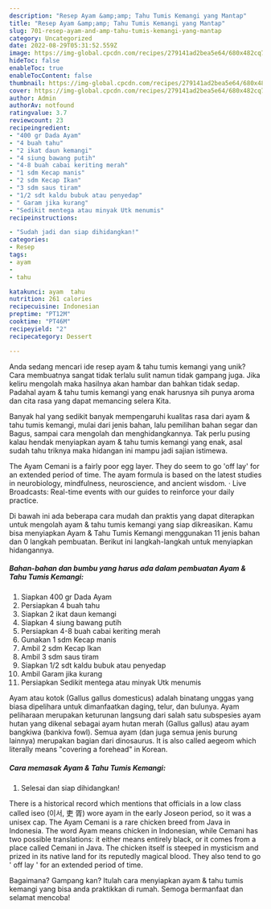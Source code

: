 ```yaml
---
description: "Resep Ayam &amp;amp; Tahu Tumis Kemangi yang Mantap"
title: "Resep Ayam &amp;amp; Tahu Tumis Kemangi yang Mantap"
slug: 701-resep-ayam-and-amp-tahu-tumis-kemangi-yang-mantap
category: Uncategorized
date: 2022-08-29T05:31:52.559Z
image: https://img-global.cpcdn.com/recipes/279141ad2bea5e64/680x482cq70/ayam-tahu-tumis-kemangi-foto-resep-utama.jpg
hideToc: false
enableToc: true
enableTocContent: false
thumbnail: https://img-global.cpcdn.com/recipes/279141ad2bea5e64/680x482cq70/ayam-tahu-tumis-kemangi-foto-resep-utama.jpg
cover: https://img-global.cpcdn.com/recipes/279141ad2bea5e64/680x482cq70/ayam-tahu-tumis-kemangi-foto-resep-utama.jpg
author: Admin
authorAv: notfound
ratingvalue: 3.7
reviewcount: 23
recipeingredient:
- "400 gr Dada Ayam"
- "4 buah tahu"
- "2 ikat daun kemangi"
- "4 siung bawang putih"
- "4-8 buah cabai keriting merah"
- "1 sdm Kecap manis"
- "2 sdm Kecap Ikan"
- "3 sdm saus tiram"
- "1/2 sdt kaldu bubuk atau penyedap"
- " Garam jika kurang"
- "Sedikit mentega atau minyak Utk menumis"
recipeinstructions:

- "Sudah jadi dan siap dihidangkan!"
categories:
- Resep
tags:
- ayam
- 
- tahu

katakunci: ayam  tahu 
nutrition: 261 calories
recipecuisine: Indonesian
preptime: "PT12M"
cooktime: "PT46M"
recipeyield: "2"
recipecategory: Dessert

---
```





Anda sedang mencari ide resep ayam &amp; tahu tumis kemangi yang unik? Cara membuatnya sangat tidak terlalu sulit namun tidak gampang juga. Jika keliru mengolah maka hasilnya akan hambar dan bahkan tidak sedap. Padahal ayam &amp; tahu tumis kemangi yang enak harusnya sih punya aroma dan cita rasa yang dapat memancing selera Kita.





Banyak hal yang sedikit banyak mempengaruhi kualitas rasa dari ayam &amp; tahu tumis kemangi, mulai dari jenis bahan, lalu pemilihan bahan segar dan Bagus, sampai cara mengolah dan menghidangkannya. Tak perlu pusing kalau hendak menyiapkan ayam &amp; tahu tumis kemangi yang enak,      asal sudah tahu triknya maka hidangan ini mampu jadi sajian istimewa.














The Ayam Cemani is a fairly poor egg layer. They do seem to go &#39;off lay&#39; for an extended period of time. The ayam formula is based on the latest studies in neurobiology, mindfulness, neuroscience, and ancient wisdom. · Live Broadcasts: Real-time events with our guides to reinforce your daily practice.






Di bawah ini ada beberapa cara mudah dan praktis yang dapat diterapkan untuk mengolah ayam &amp; tahu tumis kemangi yang siap dikreasikan. Kamu bisa menyiapkan Ayam &amp; Tahu Tumis Kemangi menggunakan 11 jenis bahan dan 0 langkah pembuatan. Berikut ini langkah-langkah untuk menyiapkan hidangannya.

<!--inarticleads1-->

##### Bahan-bahan dan bumbu yang harus ada dalam pembuatan Ayam &amp; Tahu Tumis Kemangi:

1. Siapkan 400 gr Dada Ayam
1. Persiapkan 4 buah tahu
1. Siapkan 2 ikat daun kemangi
1. Siapkan 4 siung bawang putih
1. Persiapkan 4-8 buah cabai keriting merah
1. Gunakan 1 sdm Kecap manis
1. Ambil 2 sdm Kecap Ikan
1. Ambil 3 sdm saus tiram
1. Siapkan 1/2 sdt kaldu bubuk atau penyedap
1. Ambil  Garam jika kurang
1. Persiapkan Sedikit mentega atau minyak Utk menumis


Ayam atau kotok (Gallus gallus domesticus) adalah binatang unggas yang biasa dipelihara untuk dimanfaatkan daging, telur, dan bulunya. Ayam peliharaan merupakan keturunan langsung dari salah satu subspesies ayam hutan yang dikenal sebagai ayam hutan merah (Gallus gallus) atau ayam bangkiwa (bankiva fowl). Semua ayam (dan juga semua jenis burung lainnya) merupakan bagian dari dinosaurus. It is also called aegeom which literally means &#34;covering a forehead&#34; in Korean. 

<!--inarticleads2-->

##### Cara memasak Ayam &amp; Tahu Tumis Kemangi:


1. Selesai dan siap dihidangkan!

There is a historical record which mentions that officials in a low class called iseo (이서, 吏 胥) wore ayam in the early Joseon period, so it was a unisex cap. The Ayam Cemani is a rare chicken breed from Java in Indonesia. The word Ayam means chicken in Indonesian, while Cemani has two possible translations: it either means entirely black, or it comes from a place called Cemani in Java. The chicken itself is steeped in mysticism and prized in its native land for its reputedly magical blood. They also tend to go &#39; off lay &#39; for an extended period of time. 

Bagaimana? Gampang kan? Itulah cara menyiapkan ayam &amp; tahu tumis kemangi yang bisa anda praktikkan di rumah. Semoga bermanfaat dan selamat mencoba!
